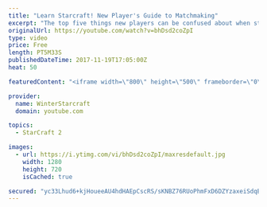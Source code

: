 ```yaml
---
title: "Learn Starcraft! New Player's Guide to Matchmaking"
excerpt: "The top five things new players can be confused about when starting off playing Starcraft 2!"
originalUrl: https://youtube.com/watch?v=bhDsd2coZpI
type: video
price: Free
length: PT5M33S
publishedDateTime: 2017-11-19T17:05:00Z
heat: 50

featuredContent: "<iframe width=\"800\" height=\"500\" frameborder=\"0\" src=\"https://www.youtube.com/embed/bhDsd2coZpI\" allow=\"accelerometer; autoplay; encrypted-media; gyroscope; picture-in-picture\" allowfullscreen></iframe>"

provider:
  name: WinterStarcraft
  domain: youtube.com

topics:
  - StarCraft 2

images:
  - url: https://i.ytimg.com/vi/bhDsd2coZpI/maxresdefault.jpg
    width: 1280
    height: 720
    isCached: true

secured: "yc33Lhud6+kjHoueeAU4hdHAEpCscRS/sKNBZ76RUoPhmFxD6DZYzaxeiSdqBp5l+tM6yd3HhOmbPe0lXL7wUQ/GWzCT6TrM3dfj79QFLJgQWl111LESPFbhmNxfkHvk2lQfVnWrN69pBZ23XTO7qdxKjW33DG5QPL5WD/BuX5gHh3pFlNJRy3SO8AHD+y6ESTOfJfSUgfj5nvTgRaTDfnbN9BDFS6SBpOpCCSIxCrVoIAKIsYd2rkHqPHR4SlyiRf6alhtJsRYL1gaqZYFx5i7F6BFfKlISTuaSe+MFQWxSdtbF+X3HcKsf1ud8QtEhitjkDzHxwN0n8mamLK3Ta3V+fYp8RUpE2NJV9f30q27aZ/ApMQrWpvW6ut/+4mL9MdoESjz14jvf7eFzvwBoGkJSj1GqEKBS0AtGvciSOe0=;75JmraXe3OyM/a6eU+z26w=="
---
```



